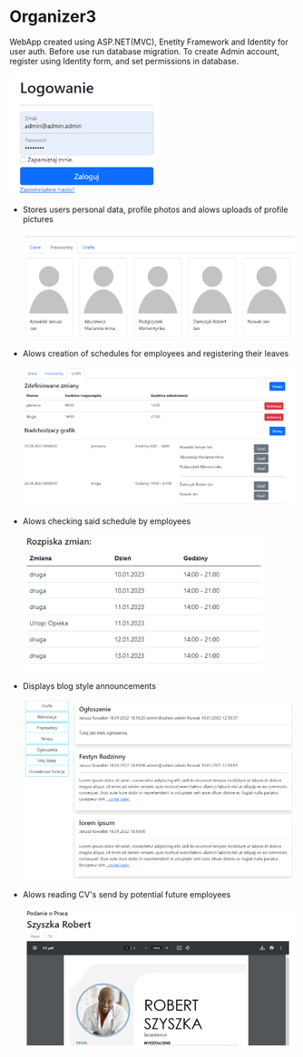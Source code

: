 # Organizer3

WebApp created using ASP.NET(MVC), Enetity Framework and Identity for user auth.
Before use run database migration.
To create Admin account, register using Identity form, and set permissions in database.

<img src="https://github.com/Samo276/Organizer3/blob/main/ReadmePhotos/02.png?raw=true"/>

<ul>
  <li>Stores users personal data, profile photos and alows uploads of profile pictures
  
  <img src="https://github.com/Samo276/Organizer3/blob/main/ReadmePhotos/0.5.png?raw=true"/></li>
  
  <li>Alows creation of schedules for employees and registering their leaves
  
  <img src="https://github.com/Samo276/Organizer3/blob/main/ReadmePhotos/05.png?raw=true"/></li>
  
  <li>Alows checking said schedule by employees
  
  <img src="https://github.com/Samo276/Organizer3/blob/main/ReadmePhotos/03.png?raw=true"/></li>
  
  <li>Displays blog style announcements
  
  <img src="https://github.com/Samo276/Organizer3/blob/main/ReadmePhotos/01.png?raw=true"/></li>
  
  <li>Alows reading CV's send by potential future employees
  
  <img src="https://github.com/Samo276/Organizer3/blob/main/ReadmePhotos/04.png?raw=true"/></li>
  
</ul>
